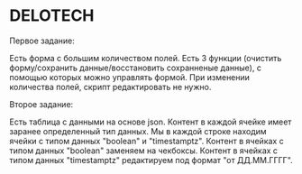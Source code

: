 # DELOTECH

Первое задание:

Есть форма с большим количеством полей. 
Есть 3 функции (очистить форму/сохранить данные/восстановить сохранненые данные),
с помощью которых можно управлять формой. При изменении количества полей, 
скрипт редактировать не нужно.

Второе задание: 

Есть таблица с данными на основе json.
Контент в каждой ячейке имеет заранее определенный тип данных. 
Мы в каждой строке находим ячейки с типом данных "boolean" и "timestamptz".
Контент в ячейках с типом данных "boolean" заменяем на чекбоксы.
Контент в ячейках с типом данных "timestamptz" редактируем под формат "от ДД.ММ.ГГГГ".